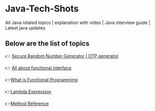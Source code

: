 # Java-Tech-Shots
 All Java related topics | explanation with video | Java interview guide | Latest java updates
 
 ## Below are the list of topics

👉 [Secure Random Number Generator | OTP generator](https://youtu.be/JuX7lQg6mYA)

👉 [All about functional interface](https://youtu.be/S1wlc1DqGb4)

👉[What is Functional Programming](https://youtu.be/oMOAveE15Wc)

👉[Lambda Expression](https://youtu.be/dnjL3ueDDQI)

👉[Method Reference](https://youtu.be/YjCeQsVVG6k)
